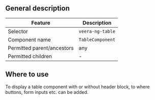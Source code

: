 ## General description

| Feature                    | Description       |
|----------------------------|-------------------|
| Selector                   | `veera-ng-table`  |
| Component name             | `TableComponent`  |
| Permitted parent/ancestors | any               |
| Permitted children         | -                 |

## Where to use

To display a table component with or without header block, to where buttons, form inputs etc. can be added.
